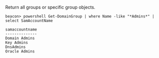 Return all groups or specific group objects.
```shell
beacon> powershell Get-DomainGroup | where Name -like "*Admins*" | select SamAccountName

samaccountname
--------------
Domain Admins 
Key Admins    
DnsAdmins     
Oracle Admins
```

